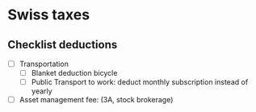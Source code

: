 # Swiss taxes

## Checklist deductions

* [ ] Transportation
  * [ ] Blanket deduction bicycle
  * [ ] Public Transport to work: deduct monthly subscription instead of yearly
* [ ] Asset management fee: (3A, stock brokerage)
